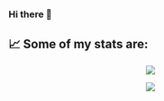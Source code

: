 ### Hi there 👋

<!--
**betofleitass/betofleitass** is a ✨ _special_ ✨ repository because its `README.md` (this file) appears on your GitHub profile.

Here are some ideas to get you started:

- 🔭 I’m currently working on ...
- 🌱 I’m currently learning ...
- 👯 I’m looking to collaborate on ...
- 🤔 I’m looking for help with ...
- 💬 Ask me about ...
- 📫 How to reach me: ...
- 😄 Pronouns: ...
- ⚡ Fun fact: ...
-->

## 📈   Some of my stats are:

<p align="center">
  <img align="" src="https://github-readme-stats.vercel.app/api/top-langs/?username=betofleitass&show_icons=true&theme=tokyonight" />
</p>
<p align="center">
  <img align="" src="https://github-readme-stats.vercel.app/api?username=betofleitass&show_icons=true&theme=tokyonight" />
</p>
